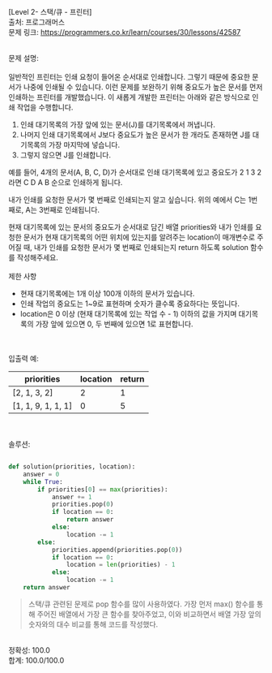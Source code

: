 [Level 2- 스택/큐 - 프린터] </br>
출처: 프로그래머스 </br>
문제 링크: <https://programmers.co.kr/learn/courses/30/lessons/42587> </br>

</br>
문제 설명:
</br>
</br>
일반적인 프린터는 인쇄 요청이 들어온 순서대로 인쇄합니다. 그렇기 때문에 중요한 문서가 나중에 인쇄될 수 있습니다. 이런 문제를 보완하기 위해 중요도가 높은 문서를 먼저 인쇄하는 프린터를 개발했습니다. 이 새롭게 개발한 프린터는 아래와 같은 방식으로 인쇄 작업을 수행합니다.
</br>

1. 인쇄 대기목록의 가장 앞에 있는 문서(J)를 대기목록에서 꺼냅니다.
2. 나머지 인쇄 대기목록에서 J보다 중요도가 높은 문서가 한 개라도 존재하면 J를 대기목록의 가장 마지막에 넣습니다.
3. 그렇지 않으면 J를 인쇄합니다.

예를 들어, 4개의 문서(A, B, C, D)가 순서대로 인쇄 대기목록에 있고 중요도가 2 1 3 2 라면 C D A B 순으로 인쇄하게 됩니다.

내가 인쇄를 요청한 문서가 몇 번째로 인쇄되는지 알고 싶습니다. 위의 예에서 C는 1번째로, A는 3번째로 인쇄됩니다.

현재 대기목록에 있는 문서의 중요도가 순서대로 담긴 배열 priorities와 내가 인쇄를 요청한 문서가 현재 대기목록의 어떤 위치에 있는지를 알려주는 location이 매개변수로 주어질 때, 내가 인쇄를 요청한 문서가 몇 번째로 인쇄되는지 return 하도록 solution 함수를 작성해주세요.
</br>
</br>
제한 사항 </br>

* 현재 대기목록에는 1개 이상 100개 이하의 문서가 있습니다.
* 인쇄 작업의 중요도는 1~9로 표현하며 숫자가 클수록 중요하다는 뜻입니다.
* location은 0 이상 (현재 대기목록에 있는 작업 수 - 1) 이하의 값을 가지며 대기목록의 가장 앞에 있으면 0, 두 번째에 있으면 1로 표현합니다.


</br>
</br>
입출력 예:</br>


|priorities	|location	|return|
|---------|--------|------|
|[2, 1, 3, 2]|	2	|1|
|[1, 1, 9, 1, 1, 1]	|0	|5|

</br>
</br>
솔루션: </br>

```python

def solution(priorities, location):
    answer = 0
    while True:
        if priorities[0] == max(priorities):
            answer += 1
            priorities.pop(0)
            if location == 0:
                return answer
            else:
                location -= 1
        else:
            priorities.append(priorities.pop(0))
            if location == 0:
                location = len(priorities) - 1
            else:
                location -= 1
    return answer


```

> 스택/큐 관련된 문제로 pop 함수를 많이 사용하였다. 가장 먼저 max() 함수를 통해 주어진 배열에서 가장 큰 함수를 찾아주었고, 이와 비교하면서 배열 가장 앞의 숫자와의
  대수 비교를 통해 코드를 작성했다. 
  
</br>
정확성: 100.0</br>
합계: 100.0/100.0

